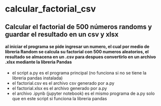# calcular_factorial_csv
## Calcular el factorial de 500 números randoms  y guardar el resultado en un csv y xlsx
#### al iniciar el programa se pide ingresar un numero, el cual por medio de libreria Random se calcula su factorial  con 500  numeros aleatorios, el resultado se almacena en un .csv para despues convertirlo en un archivo .xlsx mediante la libreria Pandas
- el script a.py es el programa principal (no funciona si no se tiene la libreria pandas instalada)
- el factorial.csv es el archivo csv generado por a.py
- el factorial.xlsx es el archivo generado por a.py
- el archivo .ipynb (jupyter notebook) es el mismo programa de a.py solo que en este script si funciona la libreria pandas
